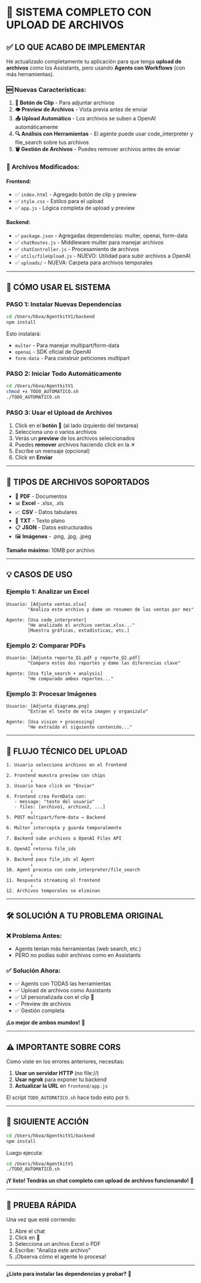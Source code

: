 # 🎉 SISTEMA COMPLETO CON UPLOAD DE ARCHIVOS

## ✅ LO QUE ACABO DE IMPLEMENTAR

He actualizado completamente tu aplicación para que tenga **upload de archivos** como los Assistants, pero usando **Agents con Workflows** (con más herramientas).

### 🆕 Nuevas Características:

1. **📎 Botón de Clip** - Para adjuntar archivos
2. **👁️ Preview de Archivos** - Vista previa antes de enviar
3. **📤 Upload Automático** - Los archivos se suben a OpenAI automáticamente
4. **🔍 Análisis con Herramientas** - El agente puede usar code_interpreter y file_search sobre tus archivos
5. **🗑️ Gestión de Archivos** - Puedes remover archivos antes de enviar

### 📁 Archivos Modificados:

#### Frontend:
- ✅ `index.html` - Agregado botón de clip y preview
- ✅ `style.css` - Estilos para el upload
- ✅ `app.js` - Lógica completa de upload y preview

#### Backend:
- ✅ `package.json` - Agregadas dependencias: multer, openai, form-data
- ✅ `chatRoutes.js` - Middleware multer para manejar archivos
- ✅ `chatController.js` - Procesamiento de archivos
- ✅ `utils/fileUpload.js` - NUEVO: Utilidad para subir archivos a OpenAI
- ✅ `uploads/` - NUEVA: Carpeta para archivos temporales

---

## 🚀 CÓMO USAR EL SISTEMA

### PASO 1: Instalar Nuevas Dependencias

```bash
cd /Users/hbva/AgentkitV1/backend
npm install
```

Esto instalará:
- `multer` - Para manejar multipart/form-data
- `openai` - SDK oficial de OpenAI
- `form-data` - Para construir peticiones multipart

### PASO 2: Iniciar Todo Automáticamente

```bash
cd /Users/hbva/AgentkitV1
chmod +x TODO_AUTOMATICO.sh
./TODO_AUTOMATICO.sh
```

### PASO 3: Usar el Upload de Archivos

1. Click en el **botón 📎** (al lado izquierdo del textarea)
2. Selecciona uno o varios archivos
3. Verás un **preview** de los archivos seleccionados
4. Puedes **remover** archivos haciendo click en la ✕
5. Escribe un mensaje (opcional)
6. Click en **Enviar**

---

## 🎯 TIPOS DE ARCHIVOS SOPORTADOS

- 📄 **PDF** - Documentos
- 📊 **Excel** - .xlsx, .xls
- 📈 **CSV** - Datos tabulares
- 📝 **TXT** - Texto plano
- 📋 **JSON** - Datos estructurados
- 🖼️ **Imágenes** - .png, .jpg, .jpeg

**Tamaño máximo:** 10MB por archivo

---

## 💡 CASOS DE USO

### Ejemplo 1: Analizar un Excel
```
Usuario: [Adjunta ventas.xlsx]
        "Analiza este archivo y dame un resumen de las ventas por mes"

Agente: [Usa code_interpreter]
        "He analizado el archivo ventas.xlsx..."
        [Muestra gráficas, estadísticas, etc.]
```

### Ejemplo 2: Comparar PDFs
```
Usuario: [Adjunta reporte_Q1.pdf y reporte_Q2.pdf]
        "Compara estos dos reportes y dame las diferencias clave"

Agente: [Usa file_search + analysis]
        "He comparado ambos reportes..."
```

### Ejemplo 3: Procesar Imágenes
```
Usuario: [Adjunta diagrama.png]
        "Extrae el texto de esta imagen y organízalo"

Agente: [Usa vision + processing]
        "He extraído el siguiente contenido..."
```

---

## 🔄 FLUJO TÉCNICO DEL UPLOAD

```
1. Usuario selecciona archivos en el frontend
         ↓
2. Frontend muestra preview con chips
         ↓
3. Usuario hace click en "Enviar"
         ↓
4. Frontend crea FormData con:
   - message: "texto del usuario"
   - files: [archivo1, archivo2, ...]
         ↓
5. POST multipart/form-data → Backend
         ↓
6. Multer intercepta y guarda temporalmente
         ↓
7. Backend sube archivos a OpenAI Files API
         ↓
8. OpenAI retorna file_ids
         ↓
9. Backend pasa file_ids al Agent
         ↓
10. Agent procesa con code_interpreter/file_search
         ↓
11. Respuesta streaming al frontend
         ↓
12. Archivos temporales se eliminan
```

---

## 🛠️ SOLUCIÓN A TU PROBLEMA ORIGINAL

### ❌ Problema Antes:
- Agents tenían más herramientas (web search, etc.)
- PERO no podías subir archivos como en Assistants

### ✅ Solución Ahora:
- ✅ Agents con TODAS las herramientas
- ✅ Upload de archivos como Assistants
- ✅ UI personalizada con el clip 📎
- ✅ Preview de archivos
- ✅ Gestión completa

**¡Lo mejor de ambos mundos!** 🎉

---

## ⚠️ IMPORTANTE SOBRE CORS

Como viste en los errores anteriores, necesitas:

1. **Usar un servidor HTTP** (no file://)
2. **Usar ngrok** para exponer tu backend
3. **Actualizar la URL** en `frontend/app.js`

El script `TODO_AUTOMATICO.sh` hace todo esto por ti.

---

## 📝 SIGUIENTE ACCIÓN

```bash
cd /Users/hbva/AgentkitV1/backend
npm install
```

Luego ejecuta:
```bash
cd /Users/hbva/AgentkitV1
./TODO_AUTOMATICO.sh
```

**¡Y listo! Tendrás un chat completo con upload de archivos funcionando!** 🚀

---

## 🎯 PRUEBA RÁPIDA

Una vez que esté corriendo:

1. Abre el chat
2. Click en 📎
3. Selecciona un archivo Excel o PDF
4. Escribe: "Analiza este archivo"
5. ¡Observa cómo el agente lo procesa!

---

**¿Listo para instalar las dependencias y probar?** 💪
